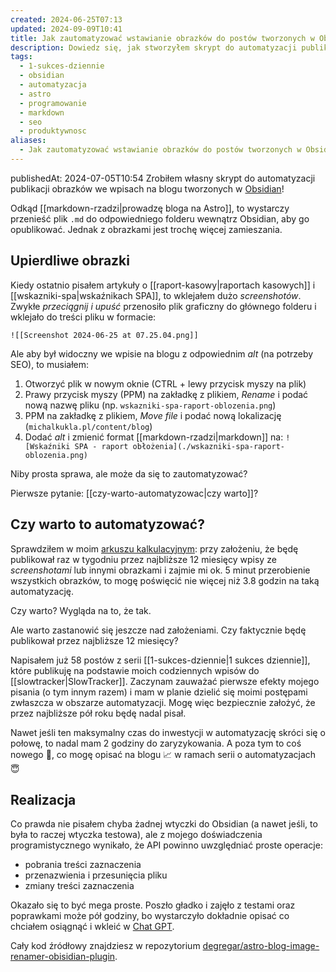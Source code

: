 ```yaml
---
created: 2024-06-25T07:13
updated: 2024-09-09T10:41
title: Jak zautomatyzować wstawianie obrazków do postów tworzonych w Obsidian?
description: Dowiedz się, jak stworzyłem skrypt do automatyzacji publikacji obrazków we wpisach na blogu Astro tworzonych w Obsidian. Zobacz, jak zaoszczędzić czas na formatowanie markdown i przenoszenie plików graficznych.
tags:
  - 1-sukces-dziennie
  - obsidian
  - automatyzacja
  - astro
  - programowanie
  - markdown
  - seo
  - produktywnosc
aliases:
  - Jak zautomatyzować wstawianie obrazków do postów tworzonych w Obsidian?
---
```

publishedAt: 2024-07-05T10:54
Zrobiłem własny skrypt do automatyzacji publikacji obrazków we wpisach na blogu tworzonych w [Obsidian](https://obsidian.md)!

Odkąd [[markdown-rzadzi|prowadzę bloga na Astro]], to wystarczy przenieść plik `.md` do odpowiedniego folderu wewnątrz Obsidian, aby go opublikować. Jednak z obrazkami jest trochę więcej zamieszania.

## Upierdliwe obrazki

Kiedy ostatnio pisałem artykuły o [[raport-kasowy|raportach kasowych]] i [[wskazniki-spa|wskaźnikach SPA]], to wklejałem dużo *screenshotów*. Zwykłe *przeciągnij i upuść* przenosiło plik graficzny do głównego folderu i wklejało do treści pliku w formacie:

`![[Screenshot 2024-06-25 at 07.25.04.png]]`

Ale aby był widoczny we wpisie na blogu z odpowiednim *alt* (na potrzeby SEO), to musiałem:
1. Otworzyć plik w nowym oknie (CTRL + lewy przycisk myszy na plik)
2. Prawy przycisk myszy (PPM) na zakładkę z plikiem, *Rename* i podać nową nazwę pliku (np. `wskazniki-spa-raport-oblozenia.png`)
4. PPM na zakładkę z plikiem, *Move file* i podać nową lokalizację (`michalkukla.pl/content/blog`)
5. Dodać *alt* i zmienić format [[markdown-rzadzi|markdown]] na: ``![Wskaźniki SPA - raport obłożenia](./wskazniki-spa-raport-oblozenia.png)``

Niby prosta sprawa, ale może da się to zautomatyzować?

Pierwsze pytanie: [[czy-warto-automatyzowac|czy warto]]?

## Czy warto to automatyzować?

Sprawdziłem w moim [arkuszu kalkulacyjnym](https://docs.google.com/spreadsheets/d/1JNkBThPDiliYwiC8k7cujK9iHpv8Pb6TXm8Tm-EPXpY/edit?gid=0#gid=0): przy założeniu, że będę publikował raz w tygodniu przez najbliższe 12 miesięcy wpisy ze *screenshotami* lub innymi obrazkami i zajmie mi ok. 5 minut przerobienie wszystkich obrazków, to mogę poświęcić nie więcej niż 3.8 godzin na taką automatyzację.

Czy warto? Wygląda na to, że tak.

Ale warto zastanowić się jeszcze nad założeniami. Czy faktycznie będę publikował przez najbliższe 12 miesięcy?

Napisałem już 58 postów z serii [[1-sukces-dziennie|1 sukces dziennie]], które publikuję na podstawie moich codziennych wpisów do [[slowtracker|SlowTracker]]. Zaczynam zauważać pierwsze efekty mojego pisania (o tym innym razem) i mam w planie dzielić się moimi postępami zwłaszcza w obszarze automatyzacji. Mogę więc bezpiecznie założyć, że przez najbliższe pół roku będę nadal pisał.

Nawet jeśli ten maksymalny czas do inwestycji w automatyzację skróci się o połowę, to nadal mam 2 godziny do zaryzykowania. A poza tym to coś nowego 🤩, co mogę opisać na blogu 📈 w ramach serii o automatyzacjach 😇 

## Realizacja

Co prawda nie pisałem chyba żadnej wtyczki do Obsidian (a nawet jeśli, to była to raczej wtyczka testowa), ale z mojego doświadczenia programistycznego wynikało, że API powinno uwzględniać proste operacje:
- pobrania treści zaznaczenia
- przenazwienia i przesunięcia pliku
- zmiany treści zaznaczenia

Okazało się to być mega proste. Poszło gładko i zajęło z testami oraz poprawkami może pół godziny, bo wystarczyło dokładnie opisać co chciałem osiągnąć i wkleić w [Chat GPT](https://chatgpt.com/share/b916ee4f-9e78-445d-8c4f-836992cbad4f).

Cały kod źródłowy znajdziesz w repozytorium [degregar/astro-blog-image-renamer-obisidian-plugin](https://github.com/degregar/astro-blog-image-renamer-obisidian-plugin).
